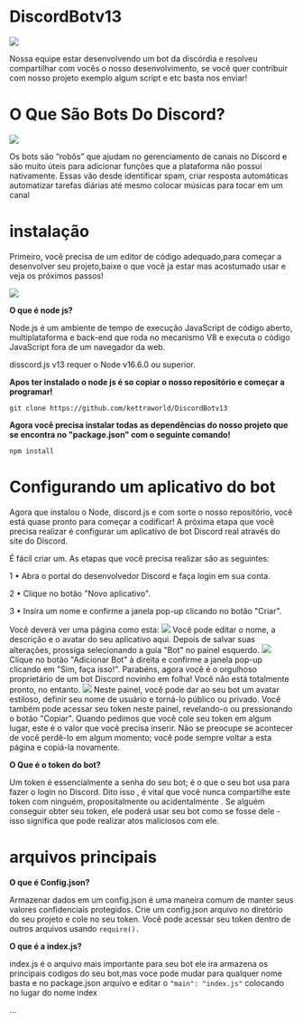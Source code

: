 # DiscordBotv13 

![](https://discord.com/assets/cb48d2a8d4991281d7a6a95d2f58195e.svg)

Nossa equipe estar desenvolvendo um bot da discórdia e resolveu compartilhar com vocês o nosso desenvolvimento, se você quer contribuir com nosso projeto exemplo algum script e etc basta nos enviar!

# O Que São Bots Do Discord?

![](https://psverso.com.br/wp-content/uploads/2021/08/discord-bots-768x432.png)

Os bots são “robôs” que ajudam no gerenciamento de canais no Discord e são muito úteis para adicionar funções que a plataforma não possui nativamente. Essas vão desde identificar spam, criar resposta automáticas automatizar tarefas diárias até mesmo colocar músicas para tocar em um canal

# instalação 

Primeiro, você precisa de um editor de código adequado,para começar a desenvolver seu projeto,baixe o que você ja estar mas acostumado usar e veja os próximos passos!


![](https://img.shields.io/badge/Node.js-43853D?style=for-the-badge&logo=node.js&logoColor=white)  

**O que é node js?**

Node.js é um ambiente de tempo de execução JavaScript de código aberto, multiplataforma e back-end que roda no mecanismo V8 e executa o código JavaScript fora de um navegador da web.

disscord.js v13 requer o Node v16.6.0 ou superior.

**Apos ter instalado o node js é so copiar o nosso repositório e começar a programar!**

```
git clone https://github.com/kettraworld/DiscordBotv13
```

**Agora você precisa instalar todas as dependências do nosso projeto que se encontra no "package.json" com o seguinte comando!**
```
npm install 
```
# Configurando um aplicativo do bot

Agora que instalou o Node, discord.js e com sorte o nosso repositório, você está quase pronto para começar a codificar! A próxima etapa que você precisa realizar é configurar um aplicativo de bot Discord real através do site do Discord.

É fácil criar um. As etapas que você precisa realizar são as seguintes:

1 • Abra o portal do desenvolvedor Discord e faça login em sua conta.

2 • Clique no botão "Novo aplicativo".

3 • Insira um nome e confirme a janela pop-up clicando no botão "Criar".

Você deverá ver uma página como esta:
![](https://discordjs.guide/assets/create-app.ed82aede.png)
Você pode editar o nome, a descrição e o avatar do seu aplicativo aqui. Depois de salvar suas alterações, prossiga selecionando a guia "Bot" no painel esquerdo.
![](https://discordjs.guide/assets/create-bot.44c7ea49.png)
Clique no botão "Adicionar Bot" à direita e confirme a janela pop-up clicando em "Sim, faça isso!". Parabéns, agora você é o orgulhoso proprietário de um bot Discord novinho em folha! Você não está totalmente pronto, no entanto.
![](https://discordjs.guide/assets/created-bot.b809fb6e.png)
Neste painel, você pode dar ao seu bot um avatar estiloso, definir seu nome de usuário e torná-lo público ou privado. Você também pode acessar seu token neste painel, revelando-o ou pressionando o botão "Copiar". Quando pedimos que você cole seu token em algum lugar, este é o valor que você precisa inserir. Não se preocupe se acontecer de você perdê-lo em algum momento; você pode sempre voltar a esta página e copiá-la novamente.

**O Que é o token do bot?**

Um token é essencialmente a senha do seu bot; é o que o seu bot usa para fazer o login no Discord. Dito isso , é vital que você nunca compartilhe este token com ninguém, propositalmente ou acidentalmente . Se alguém conseguir obter seu token, ele poderá usar seu bot como se fosse dele - isso significa que pode realizar atos maliciosos com ele.

# arquivos principais 

**O que é Config.json?**

Armazenar dados em um config.json é uma maneira comum de manter seus valores confidenciais protegidos. Crie um config.json arquivo no diretório do seu projeto e cole no seu token. Você pode acessar seu token dentro de outros arquivos usando ```require().```

**O que é a index.js?**

index.js é o arquivo mais importante para seu bot ele ira armazena os principais codigos do seu bot,mas voce pode mudar para qualquer nome basta e no package.json arquivo e editar o ```"main": "index.js"``` colocando no lugar do nome index 

...


